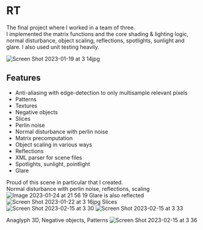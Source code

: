 # RT
The final project where I worked in a team of three.  
I implemented the matrix functions and the core shading & lighting logic, normal disturbance, object scaling, reflections, spotlights, sunlight and glare. I also used unit testing heavily.

![Screen Shot 2023-01-19 at 3 14jpg](https://user-images.githubusercontent.com/1247587/219040412-0a992d63-4819-40d8-a94e-e2da7fbce33b.jpg)

## Features
- Anti-aliasing with edge-detection to only multisample relevant pixels
- Patterns
- Textures
- Negative objects
- Slices
- Perlin noise
- Normal disturbance with perlin noise
- Matrix precomputation
- Object scaling in various ways
- Reflections
- XML parser for scene files
- Spotlights, sunlight, pointlight
- Glare

Proud of this scene in particular that I created.  
Normal disturbance with perlin noise, reflections, scaling
![Image 2023-01-24 at 21 56 19](https://user-images.githubusercontent.com/1247587/215171465-b0fa6c50-207c-4c81-9159-ce86206b2757.jpeg)
Glare is also reflected
![Screen Shot 2023-01-22 at 3 16jpg](https://user-images.githubusercontent.com/1247587/219040530-5dd3412e-b575-4d81-a51e-66b53e9c6183.jpg)
Slices
![Screen Shot 2023-02-15 at 3 30](https://user-images.githubusercontent.com/1247587/219041984-0174bb5d-74ba-4c00-aaf1-c4f5824424a1.jpg)
![Screen Shot 2023-02-15 at 3 33](https://user-images.githubusercontent.com/1247587/219042010-d9df3fd4-234a-4a49-aca9-946a267d34a5.jpg)

Anaglyph 3D, Negative objects, Patterns
![Screen Shot 2023-02-15 at 3 36](https://user-images.githubusercontent.com/1247587/219042369-b6171c58-8dfc-4fae-b868-a928d35646dc.jpg)
